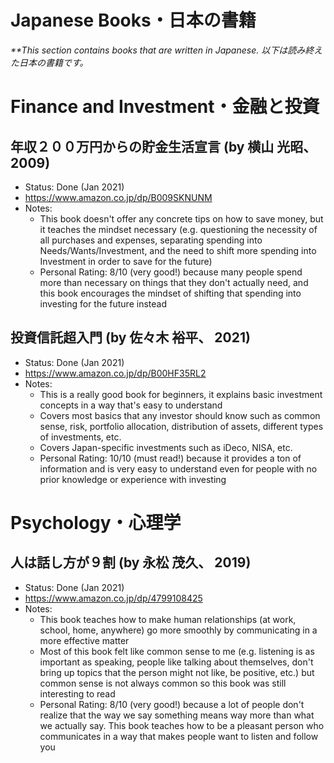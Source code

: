 # Japanese Books・日本の書籍
<i>**This section contains books that are written in Japanese. 以下は読み終えた日本の書籍です。</i>

# Finance and Investment・金融と投資

## 年収２００万円からの貯金生活宣言 (by 横山 光昭、 2009)
- Status: Done (Jan 2021)
- https://www.amazon.co.jp/dp/B009SKNUNM
- Notes:
	- This book doesn't offer any concrete tips on how to save money, but it teaches the mindset necessary (e.g. questioning the necessity of all purchases and expenses, separating spending into Needs/Wants/Investment, and the need to shift more spending into Investment in order to save for the future)
	- Personal Rating: 8/10 (very good!) because many people spend more than necessary on things that they don't actually need, and this book encourages the mindset of shifting that spending into investing for the future instead

## 投資信託超入門 (by 佐々木 裕平、 2021)
- Status: Done (Jan 2021)
- https://www.amazon.co.jp/dp/B00HF35RL2
- Notes:
	- This is a really good book for beginners, it explains basic investment concepts in a way that's easy to understand
	- Covers most basics that any investor should know such as common sense, risk, portfolio allocation, distribution of assets, different types of investments, etc. 
	- Covers Japan-specific investments such as iDeco, NISA, etc.
	- Personal Rating: 10/10 (must read!) because it provides a ton of information and is very easy to understand even for people with no prior knowledge or experience with investing

# Psychology・心理学

## 人は話し方が９割 (by 永松 茂久、 2019)
- Status: Done (Jan 2021)
- https://www.amazon.co.jp/dp/4799108425
- Notes:
	- This book teaches how to make human relationships (at work, school, home, anywhere) go more smoothly by communicating in a more effective matter
	- Most of this book felt like common sense to me (e.g. listening is as important as speaking, people like talking about themselves, don't bring up topics that the person might not like, be positive, etc.) but common sense is not always common so this book was still interesting to read
	- Personal Rating: 8/10 (very good!) because a lot of people don't realize that the way we say something means way more than what we actually say. This book teaches how to be a pleasant person who communicates in a way that makes people want to listen and follow you